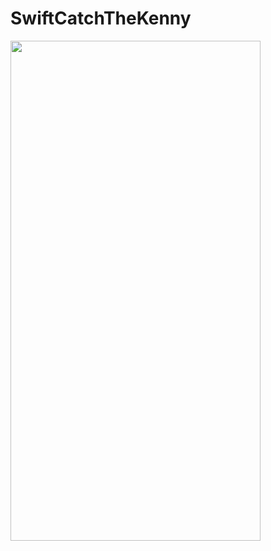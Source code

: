 # SwiftCatchTheKenny

<img src= "https://github.com/berkcangursoy/SwiftCatchTheKenny/assets/135321861/6c5df4c4-0856-4dbd-b934-53ecdd5ee596" width="400" height="800">

